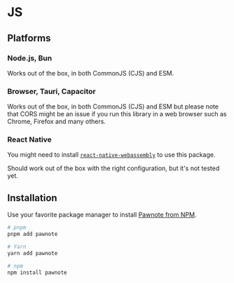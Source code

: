 # JS

## Platforms

### Node.js, Bun

Works out of the box, in both CommonJS (CJS) and ESM.

### Browser, Tauri, Capacitor

Works out of the box, in both CommonJS (CJS) and ESM but please note that CORS might be an issue if you run this library in a web browser such as Chrome, Firefox and many others.

### React Native

You might need to install [`react-native-webassembly`](https://github.com/cawfree/react-native-webassembly) to use this package.

Should work out of the box with the right configuration, but it's not tested yet.

## Installation

Use your favorite package manager to install [Pawnote from NPM](https://www.npmjs.com/package/pawnote).

```bash
# pnpm
pnpm add pawnote

# Yarn
yarn add pawnote

# npm
npm install pawnote
```
